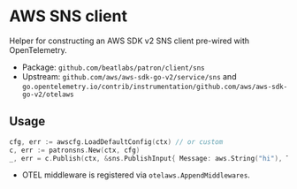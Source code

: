 # AWS SNS client

Helper for constructing an AWS SDK v2 SNS client pre-wired with OpenTelemetry.

- Package: `github.com/beatlabs/patron/client/sns`
- Upstream: `github.com/aws/aws-sdk-go-v2/service/sns` and `go.opentelemetry.io/contrib/instrumentation/github.com/aws/aws-sdk-go-v2/otelaws`

## Usage

```go
cfg, err := awscfg.LoadDefaultConfig(ctx) // or custom
c, err := patronsns.New(ctx, cfg)
_, err = c.Publish(ctx, &sns.PublishInput{ Message: aws.String("hi"), TopicArn: aws.String(topicARN) })
```

- OTEL middleware is registered via `otelaws.AppendMiddlewares`.
